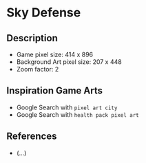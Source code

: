 # Sky Defense

## Description

* Game pixel size: 414 x 896
* Background Art pixel size: 207 x 448
* Zoom factor: 2

## Inspiration Game Arts
* Google Search with `pixel art city`
* Google Search with `health pack pixel art`

## References

* (...)

